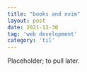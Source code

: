```yaml
---
title: "books and nvim"
layout: post
date: 2021-12-30
tag: 'web development'
category: 'til'
---
```


Placeholder; to pull later.


